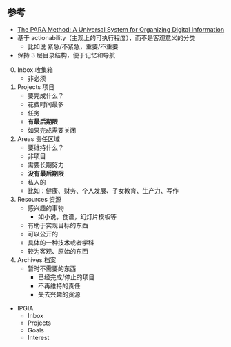 ## 参考

- [The PARA Method: A Universal System for Organizing Digital Information](https://fortelabs.co/blog/para/)
- 基于 actionability（主观上的可执行程度），而不是客观意义的分类
  - 比如说 紧急/不紧急，重要/不重要
- 保持 3 层目录结构，便于记忆和导航

0. Inbox 收集箱
   - 非必须
1. Projects 项目
   - 要完成什么？
   - 花费时间最多
   - 任务
   - **有最后期限**
   - 如果完成需要关闭
2. Areas 责任区域
   - 要维持什么？
   - 非项目
   - 需要长期努力
   - **没有最后期限**
   - 私人的
   - 比如：健康、财务、个人发展、子女教育、生产力、写作
3. Resources 资源
   - 感兴趣的事物
     - 如小说，食谱，幻灯片模板等
   - 有助于实现目标的东西
   - 可以公开的
   - 具体的一种技术或者学科
   - 较为客观、原始的东西
4. Archives 档案
   - 暂时不需要的东西
     - 已经完成/停止的项目
     - 不再维持的责任
     - 失去兴趣的资源

- IPGIA
  - Inbox
  - Projects
  - Goals
  - Interest

